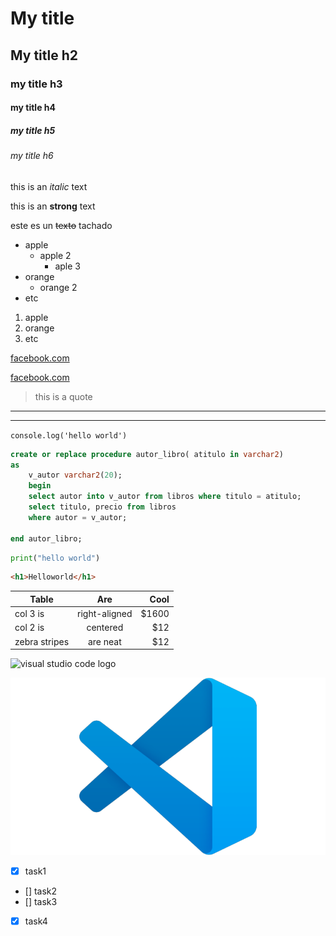 <!-- HEADINGS -->

# My title
## My title h2
### my title h3
#### my title h4
##### my title h5
###### my title h6

<!-- ITALIC -->

this is an *italic* text 

<!-- STRONG -->
this is an **strong** text

<!-- STRIKETHROUGH -->
este es un ~~texto~~ tachado


<!-- UL -->
* apple
    * apple 2
        * aple 3
* orange
    * orange 2
* etc

1. apple
2. orange
3. etc

[facebook.com](https://www.facebook.com/)

[facebook.com](https://www.facebook.com/ "Custom Title")

<!--cita -->
> this is a quote

---
___

`console.log('hello world')`

<!-- bloque de codigo-->

```sql
create or replace procedure autor_libro( atitulo in varchar2)
as
    v_autor varchar2(20);
    begin
    select autor into v_autor from libros where titulo = atitulo; 
    select titulo, precio from libros  
    where autor = v_autor; 

end autor_libro;
 ```

 ``` python
 print("hello world")

 ```


  ``` html
<h1>Helloworld</h1>

 ```

 <!--tablas -->

 | Table            | Are               |   Cool   |
 | -----------------| :----------------:| --------:|
 | col 3 is         | right-aligned     |  $1600   |
 | col 2 is         | centered          |  $12     | 
 | zebra stripes         | are neat     |  $12     | 

 ![visual studio code logo](https://www.solucionex.com/sites/default/files/posts/imagen/vscode-800x450.png)

  ![visual studio code logo](vscode.png "vscode logo")


  <!-- github markdown-->
  * [x] task1
  * [] task2
  * [] task3
  * [x] task4